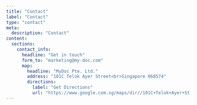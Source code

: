 ```yaml
---
title: "Contact"
label: "Contact"
type: "contact"
meta:
  description: "Contact"
content:
  sections:
    contact_info:
      headline: "Get in touch"
      form_to: "marketing@my-doc.com"
      map:
        headline: "MyDoc Pte. Ltd."
        address: "101C Telok Ayer Street<br>Singapore 068574"
        directions:
          label: "Get Directions"
          url: "https://www.google.com.sg/maps/dir//101C+Telok+Ayer+St,+Singapore+018960/@1.281816,103.8462567,17z/data=!4m9!4m8!1m0!1m5!1m1!1s0x31da190dae7c1e79:0xea8f0184809b1cab!2m2!1d103.8484454!2d1.281816!3e0"
---
```

